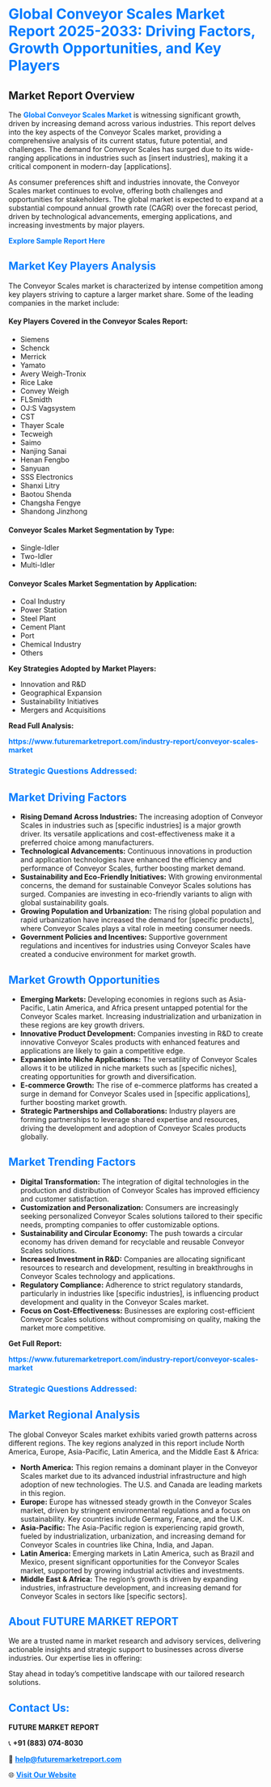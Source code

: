 <h1 style="color: #007BFF;">Global Conveyor Scales Market Report 2025-2033: Driving Factors, Growth Opportunities, and Key Players</h1>

<section id="overview">
<h2>Market Report Overview</h2>
<p>The <a href="https://www.futuremarketreport.com/industry-report/conveyor-scales-market" style="color: #007BFF; text-decoration: none;"><strong>Global Conveyor Scales Market</strong></a> is witnessing significant growth, driven by increasing demand across various industries. This report delves into the key aspects of the Conveyor Scales market, providing a comprehensive analysis of its current status, future potential, and challenges. The demand for Conveyor Scales has surged due to its wide-ranging applications in industries such as [insert industries], making it a critical component in modern-day [applications].</p>
<p>As consumer preferences shift and industries innovate, the Conveyor Scales market continues to evolve, offering both challenges and opportunities for stakeholders. The global market is expected to expand at a substantial compound annual growth rate (CAGR) over the forecast period, driven by technological advancements, emerging applications, and increasing investments by major players.</p>
</section>

<section id="overview">
<p><a href="https://www.futuremarketreport.com/request-sample/reportId=43649" style="color: #007BFF; text-decoration: none;"><strong>Explore Sample Report Here</strong></a></p>
</section>

<section id="key-players">
<h2 style="color: #007BFF;">Market Key Players Analysis</h2>
<p>The Conveyor Scales market is characterized by intense competition among key players striving to capture a larger market share. Some of the leading companies in the market include:</p>
<h4>Key Players Covered in the Conveyor Scales Report:</h4>
<ul><li>Siemens</li><li>Schenck</li><li>Merrick</li><li>Yamato</li><li>Avery Weigh-Tronix</li><li>Rice Lake</li><li>Convey Weigh</li><li>FLSmidth</li><li>OJ:S Vagsystem</li><li>CST</li><li>Thayer Scale</li><li>Tecweigh</li><li>Saimo</li><li>Nanjing Sanai</li><li>Henan Fengbo</li><li>Sanyuan</li><li>SSS Electronics</li><li>Shanxi Litry</li><li>Baotou Shenda</li><li>Changsha Fengye</li><li>Shandong Jinzhong</li></ul>
<h4>Conveyor Scales Market Segmentation by Type:</h4>
<ul><li>Single-Idler</li><li>Two-Idler</li><li>Multi-Idler</li></ul>

<h4>Conveyor Scales Market Segmentation by Application:</h4>
<ul><li>Coal Industry</li><li>Power Station</li><li>Steel Plant</li><li>Cement Plant</li><li>Port</li><li>Chemical Industry</li><li>Others</li></ul>
<p><strong>Key Strategies Adopted by Market Players:</strong></p>
<ul>
<li>Innovation and R&D</li>
<li>Geographical Expansion</li>
<li>Sustainability Initiatives</li>
<li>Mergers and Acquisitions</li>
</ul>
</section>

<section>
<p><strong>Read Full Analysis: </strong></p><a href="https://www.futuremarketreport.com/industry-report/conveyor-scales-market" style="color: #007BFF; text-decoration: none;"><strong>https://www.futuremarketreport.com/industry-report/conveyor-scales-market</strong></a>
<h3 style="color: #007BFF;">Strategic Questions Addressed:</h3>
</section>

<section id="driving-factors">
<h2 style="color: #007BFF;">Market Driving Factors</h2>
<ul>
<li><strong>Rising Demand Across Industries:</strong> The increasing adoption of Conveyor Scales in industries such as [specific industries] is a major growth driver. Its versatile applications and cost-effectiveness make it a preferred choice among manufacturers.</li>
<li><strong>Technological Advancements:</strong> Continuous innovations in production and application technologies have enhanced the efficiency and performance of Conveyor Scales, further boosting market demand.</li>
<li><strong>Sustainability and Eco-Friendly Initiatives:</strong> With growing environmental concerns, the demand for sustainable Conveyor Scales solutions has surged. Companies are investing in eco-friendly variants to align with global sustainability goals.</li>
<li><strong>Growing Population and Urbanization:</strong> The rising global population and rapid urbanization have increased the demand for [specific products], where Conveyor Scales plays a vital role in meeting consumer needs.</li>
<li><strong>Government Policies and Incentives:</strong> Supportive government regulations and incentives for industries using Conveyor Scales have created a conducive environment for market growth.</li>
</ul>
</section>

<section id="growth-opportunities">
<h2 style="color: #007BFF;">Market Growth Opportunities</h2>
<ul>
<li><strong>Emerging Markets:</strong> Developing economies in regions such as Asia-Pacific, Latin America, and Africa present untapped potential for the Conveyor Scales market. Increasing industrialization and urbanization in these regions are key growth drivers.</li>
<li><strong>Innovative Product Development:</strong> Companies investing in R&D to create innovative Conveyor Scales products with enhanced features and applications are likely to gain a competitive edge.</li>
<li><strong>Expansion into Niche Applications:</strong> The versatility of Conveyor Scales allows it to be utilized in niche markets such as [specific niches], creating opportunities for growth and diversification.</li>
<li><strong>E-commerce Growth:</strong> The rise of e-commerce platforms has created a surge in demand for Conveyor Scales used in [specific applications], further boosting market growth.</li>
<li><strong>Strategic Partnerships and Collaborations:</strong> Industry players are forming partnerships to leverage shared expertise and resources, driving the development and adoption of Conveyor Scales products globally.</li>
</ul>
</section>

<section id="trending-factors">
<h2 style="color: #007BFF;">Market Trending Factors</h2>
<ul>
<li><strong>Digital Transformation:</strong> The integration of digital technologies in the production and distribution of Conveyor Scales has improved efficiency and customer satisfaction.</li>
<li><strong>Customization and Personalization:</strong> Consumers are increasingly seeking personalized Conveyor Scales solutions tailored to their specific needs, prompting companies to offer customizable options.</li>
<li><strong>Sustainability and Circular Economy:</strong> The push towards a circular economy has driven demand for recyclable and reusable Conveyor Scales solutions.</li>
<li><strong>Increased Investment in R&D:</strong> Companies are allocating significant resources to research and development, resulting in breakthroughs in Conveyor Scales technology and applications.</li>
<li><strong>Regulatory Compliance:</strong> Adherence to strict regulatory standards, particularly in industries like [specific industries], is influencing product development and quality in the Conveyor Scales market.</li>
<li><strong>Focus on Cost-Effectiveness:</strong> Businesses are exploring cost-efficient Conveyor Scales solutions without compromising on quality, making the market more competitive.</li>
</ul>
</section>

<section>
<p><strong>Get Full Report: </strong></p><a href="https://www.futuremarketreport.com/industry-report/conveyor-scales-market" style="color: #007BFF; text-decoration: none;"><strong>https://www.futuremarketreport.com/industry-report/conveyor-scales-market</strong></a>
<h3 style="color: #007BFF;">Strategic Questions Addressed:</h3>
</section>


<section id="regional-analysis">
<h2 style="color: #007BFF;">Market Regional Analysis</h2>
<p>The global Conveyor Scales market exhibits varied growth patterns across different regions. The key regions analyzed in this report include North America, Europe, Asia-Pacific, Latin America, and the Middle East & Africa:</p>
<ul>
<li><strong>North America:</strong> This region remains a dominant player in the Conveyor Scales market due to its advanced industrial infrastructure and high adoption of new technologies. The U.S. and Canada are leading markets in this region.</li>
<li><strong>Europe:</strong> Europe has witnessed steady growth in the Conveyor Scales market, driven by stringent environmental regulations and a focus on sustainability. Key countries include Germany, France, and the U.K.</li>
<li><strong>Asia-Pacific:</strong> The Asia-Pacific region is experiencing rapid growth, fueled by industrialization, urbanization, and increasing demand for Conveyor Scales in countries like China, India, and Japan.</li>
<li><strong>Latin America:</strong> Emerging markets in Latin America, such as Brazil and Mexico, present significant opportunities for the Conveyor Scales market, supported by growing industrial activities and investments.</li>
<li><strong>Middle East & Africa:</strong> The region’s growth is driven by expanding industries, infrastructure development, and increasing demand for Conveyor Scales in sectors like [specific sectors].</li>
</ul>
</section>

<footer>
<h2 style="color: #007BFF;">About FUTURE MARKET REPORT</h2>
<p>We are a trusted name in market research and advisory services, delivering actionable insights and strategic support to businesses across diverse industries. Our expertise lies in offering:</p>

<p>Stay ahead in today’s competitive landscape with our tailored research solutions.</p>

<h2 style="color: #007BFF;">Contact Us:</h2>
<p><strong>FUTURE MARKET REPORT</strong></p>
<p>📞 <strong>+91 (883) 074-8030</strong></p>
<p>📧 <strong><a href="mailto:help@futuremarketreport.com" style="color: #007BFF;">help@futuremarketreport.com</a></strong></p>
<p>🌐 <strong><a href="https://www.futuremarketreport.com/" style="color: #007BFF;">Visit Our Website</a></strong></p>
</footer>